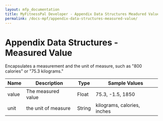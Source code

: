 ```yaml
---
layout: mfp_documentation
title: MyFitnessPal Developer - Appendix Data Structures Meadured Value
permalink: /docs-mpf/appendix-data-structures-measured-value/
---
```


# Appendix Data Structures - Measured Value

Encapsulates a measurement and the unit of measure, such as "800 calories" or "75.3 kilograms."

**Name** | **Description** | **Type** | **Sample Values** 
 --- | --- | --- | ---
 value | The measured value | Float | 75.3, -1.5, 1850
 unit | the unit of measure | String | kilograms, calories, inches